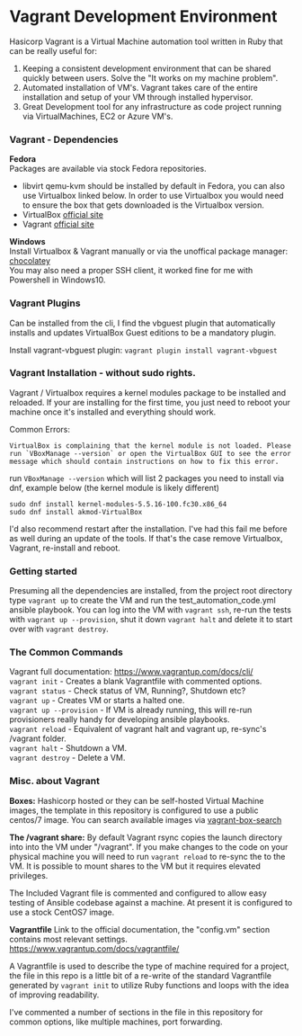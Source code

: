 # Vagrant Development Environment

Hasicorp Vagrant is a Virtual Machine automation tool written in Ruby that can
be really useful for:

1. Keeping a consistent development environment that can be shared quickly
between users. Solve the "It works on my machine problem".
2. Automated installation of VM's. Vagrant takes care of the entire
installation and setup of your VM through installed hypervisor.
3. Great Development tool for any infrastructure as code project running via
VirtualMachines, EC2 or Azure VM's.

### Vagrant - Dependencies

**Fedora**  
Packages are available via stock Fedora repositories.  
* libvirt qemu-kvm  should be installed by default in Fedora, you can also use 
Virtualbox linked below. In order to use Virtualbox you would need to ensure
the box that gets downloaded is the Virtualbox version.
* VirtualBox [official site](https://www.virtualbox.org/)  
* Vagrant [official site](https://www.vagrantup.com/docs/installation/)

**Windows**  
Install Virtualbox & Vagrant manually or via the unoffical package manager: 
[chocolatey](https://chocolatey.org/)  
You may also need a proper SSH client, it worked fine for me with Powershell
in Windows10.

### Vagrant Plugins
Can be installed from the cli, I find the vbguest plugin that automatically
installs and updates VirtualBox Guest editions to be a mandatory plugin.  

Install vagrant-vbguest plugin: `vagrant plugin install vagrant-vbguest`  

### Vagrant Installation - without sudo rights.
Vagrant / Virtualbox requires a kernel modules package to be installed and
reloaded. If your are installing for the first time, you just need to reboot
your machine once it's installed and everything should work.

Common Errors:
```
VirtualBox is complaining that the kernel module is not loaded. Please
run `VBoxManage --version` or open the VirtualBox GUI to see the error
message which should contain instructions on how to fix this error.
```

run `VBoxManage --version` which will list 2 packages you need to install via
dnf, example below (the kernel module is likely different)
```
sudo dnf install kernel-modules-5.5.16-100.fc30.x86_64
sudo dnf install akmod-VirtualBox
```
I'd also recommend restart after the installation. I've had this fail me before
as well during an update of the tools. If that's the case remove Virtualbox,
Vagrant, re-install and reboot.

### Getting started
Presuming all the dependencies are installed, from the project root directory
type `vagrant up` to create the VM and run the test\_automation\_code.yml
ansible playbook. You can log into the VM with `vagrant ssh`, re-run the tests
with `vagrant up --provision`, shut it down `vagrant halt` and delete it to
start over with `vagrant destroy`.

### The Common Commands
Vagrant full documentation: <https://www.vagrantup.com/docs/cli/>  
`vagrant init` - Creates a blank Vagrantfile with commented options.  
`vagrant status` - Check status of VM, Running?, Shutdown etc?  
`vagrant up` - Creates VM or starts a halted one.  
`vagrant up --provision` - If VM is already running, this will re-run 
provisioners really handy for developing ansible playbooks.  
`vagrant reload` - Equivalent of vagrant halt and vagrant up, re-sync's
/vagrant folder.  
`vagrant halt` - Shutdown a VM.  
`vagrant destroy` - Delete a VM.  

### Misc. about Vagrant
**Boxes:** Hashicorp hosted or they can be self-hosted Virtual Machine images,
the template in this repository is configured to use a public centos/7 image.
You can search available images via 
[vagrant-box-search](https://app.vagrantup.com/boxes/search)

**The /vagrant share:** By default Vagrant rsync copies the launch directory
into into the VM under "/vagrant". If you make changes to the code on your
physical machine you will need to run `vagrant reload` to re-sync the to the
VM. It is possible to mount shares to the VM but it requires elevated
privileges.

The Included Vagrant file is commented and configured to allow easy testing of
Ansible codebase against a machine. At present it is configured to use a stock
CentOS7 image.

**Vagrantfile**
Link to the official documentation, the "config.vm" section contains most
relevant settings. <https://www.vagrantup.com/docs/vagrantfile/>  

A Vagrantfile is used to describe the type of machine required for a project,
the file in this repo is a little bit of a re-write of the standard Vagrantfile
generated by `vagrant init` to utilize Ruby functions and loops with the idea
of improving readability.

I've commented a number of sections in the file in this repository for common
options, like multiple machines, port forwarding.

